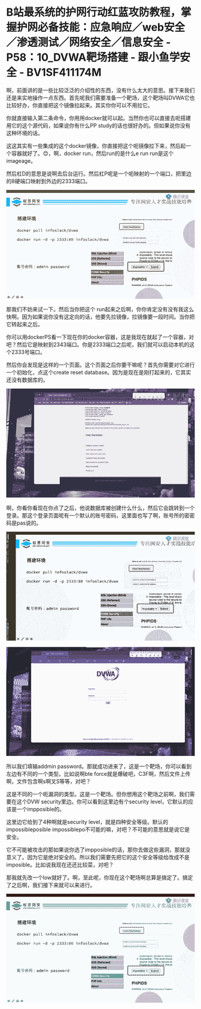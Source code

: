 # B站最系统的护网行动红蓝攻防教程，掌握护网必备技能：应急响应／web安全／渗透测试／网络安全／信息安全 - P58：10_DVWA靶场搭建 - 跟小鱼学安全 - BV1SF411174M

啊，前面讲的是一些比较泛泛的介绍性的东西，没有什么太大的意思。接下来我们还是来实地操作一点东西。首先呢我们需要准备一个靶场，这个靶场叫DVWA它也比较好办，你直接把这个镜像拉起来。其实你你可以不用拉它。

你就直接输入第二条命令，你用用docker就可以起。当然你也可以直接去呃搭建用它的这个源代码，如果说你有什么PP study的话也很好办的。但如果说你没有这种环境的话。

这这其实有一些集成的这个docker镜像，你直接把这个呃镜像拉下来，然后起一个容器就好了。😊，啊，docker run，然后run的是什么e run run是这个 imageage。

然后杠D的意思是说啊去后台运行。然后杠P呢是一个呃映射的一个端口，把里边的8硬端口映射到外边的2333端口。



![](img/ddcb2dc47bbe3c98954c6257b30e6440_1.png)

那我们不妨来试一下。然后当你把这个 run起来之后啊，你你肯定没有没有我这么快啊。因为如果说你没有这定向的话，他要先拉镜像，拉镜像要一段时间。当你把它转起来之后。

你可以用dockerPS看一下现在你的docker容器，这是我现在就起了一个容器，对吧？然后它是映射到2343端口。你是2333端口之后呢，我们就可以启动本机的这个2333号端口。

然后你会发现是这样的一个页面。这个页面之后你要干嘛呢？首先你需要对它进行一个初始化，点这个create reset database。因为是现在是刚打起来的，它其实还没有数据库的。



![](img/ddcb2dc47bbe3c98954c6257b30e6440_3.png)

啊，你看你看现在你点了之后，他说数据库被创建什么什么，然后它会跳转到一个登录。那这个登录页面呢有一个默认的账号密码，这里面也写了啊，账号所的密密码是pas说的。



![](img/ddcb2dc47bbe3c98954c6257b30e6440_5.png)

![](img/ddcb2dc47bbe3c98954c6257b30e6440_6.png)

所以我们填输addmin password。那就成功进来了，这是一个靶场，你可以看到左边有不同的一个类型。比如说啊bte force就是爆破吧，C3F啊，然后文件上传啊，文件包含啊s啊叉S等等，对吧？

这是不同的一个呃漏洞的类型。这是一个靶场。但你想用这个靶场之前啊，我们需要在这个DVW security里边。你可以看到这里边有个security level，它默认的应该是一个impposible的。

这里边它给到了4种啊就是security level，就是四种安全等级。默认的 impossibleposible impossiblepo不可能的嘛，对吧？不可能的意思就是说它是安全。

它不可能被攻击的那如果说你选了impposible的话，那你去做这些漏洞，那就没意义了。因为它是绝对安全的。所以我们需要先把它的这个安全等级给改成不是imposible。比如说我现在还还比较菜，对吧？

那我就先改一个low就好了。啊，至此呢，你现在这个靶场啊总算是搞定了。搞定了之后啊，我们接下来就可以来进行。



![](img/ddcb2dc47bbe3c98954c6257b30e6440_8.png)